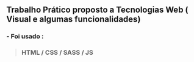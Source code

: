 ## Trabalho Prático proposto a Tecnologias Web ( Visual e algumas funcionalidades)

### - Foi usado : 
> ### HTML / CSS / SASS / JS

